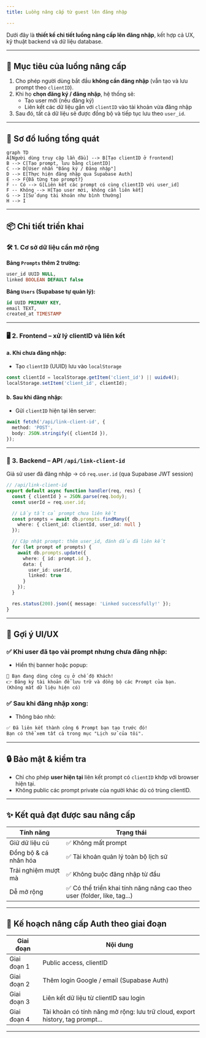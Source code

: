 ```yaml
---
title: Luồng nâng cấp từ guest lên đăng nhập

---
```


Dưới đây là **thiết kế chi tiết luồng nâng cấp lên đăng nhập**, kết hợp cả UX, kỹ thuật backend và dữ liệu database.

---

## 🎯 Mục tiêu của luồng nâng cấp

1. Cho phép người dùng bắt đầu **không cần đăng nhập** (vẫn tạo và lưu prompt theo `clientID`).
2. Khi họ **chọn đăng ký / đăng nhập**, hệ thống sẽ:
   - Tạo user mới (nếu đăng ký)
   - Liên kết các dữ liệu gắn với `clientID` vào tài khoản vừa đăng nhập
3. Sau đó, tất cả dữ liệu sẽ được đồng bộ và tiếp tục lưu theo `user_id`.

---

## 🧭 Sơ đồ luồng tổng quát

```mermaid
graph TD
A[Người dùng truy cập lần đầu] --> B[Tạo clientID ở frontend]
B --> C[Tạo prompt, lưu bằng clientID]
C --> D[User nhấn "Đăng ký / Đăng nhập"]
D --> E[Thực hiện đăng nhập qua Supabase Auth]
E --> F{Đã từng tạo prompt?}
F -- Có --> G[Liên kết các prompt có cùng clientID với user_id]
F -- Không --> H[Tạo user mới, không cần liên kết]
G --> I[Sử dụng tài khoản như bình thường]
H --> I
```

---

## 📦 Chi tiết triển khai

### 🛠 1. Cơ sở dữ liệu cần mở rộng

**Bảng `Prompts` thêm 2 trường:**
```sql
user_id UUID NULL,
linked BOOLEAN DEFAULT false
```

**Bảng `Users` (Supabase tự quản lý):**
```sql
id UUID PRIMARY KEY,
email TEXT,
created_at TIMESTAMP
```

---

### 🖥 2. Frontend – xử lý clientID và liên kết

#### a. Khi chưa đăng nhập:
- Tạo `clientID` (UUID) lưu vào `localStorage`
```js
const clientId = localStorage.getItem('client_id') || uuidv4();
localStorage.setItem('client_id', clientId);
```

#### b. Sau khi đăng nhập:
- Gửi `clientID` hiện tại lên server:
```ts
await fetch('/api/link-client-id', {
  method: 'POST',
  body: JSON.stringify({ clientId }),
});
```

---

### 🔧 3. Backend – API `/api/link-client-id`

Giả sử user đã đăng nhập → có `req.user.id` (qua Supabase JWT session)

```ts
// /api/link-client-id
export default async function handler(req, res) {
  const { clientId } = JSON.parse(req.body);
  const userId = req.user.id;

  // Lấy tất cả prompt chưa liên kết
  const prompts = await db.prompts.findMany({
    where: { client_id: clientId, user_id: null }
  });

  // Cập nhật prompt: thêm user_id, đánh dấu đã liên kết
  for (let prompt of prompts) {
    await db.prompts.update({
      where: { id: prompt.id },
      data: {
        user_id: userId,
        linked: true
      }
    });
  }

  res.status(200).json({ message: 'Linked successfully!' });
}
```

---

## 🧩 Gợi ý UI/UX

### ✅ Khi user đã tạo vài prompt nhưng chưa đăng nhập:
- Hiển thị banner hoặc popup:
```txt
🎉 Bạn đang dùng công cụ ở chế độ Khách!
👉 Đăng ký tài khoản để lưu trữ và đồng bộ các Prompt của bạn.
(Không mất dữ liệu hiện có)
```

### ✅ Sau khi đăng nhập xong:
- Thông báo nhỏ:
```txt
✅ Đã liên kết thành công 6 Prompt bạn tạo trước đó!
Bạn có thể xem tất cả trong mục "Lịch sử của tôi".
```

---

## 🔒 Bảo mật & kiểm tra
- Chỉ cho phép **user hiện tại** liên kết prompt có `clientID` khớp với browser hiện tại.
- Không public các prompt private của người khác dù có trùng clientID.

---

## ✨ Kết quả đạt được sau nâng cấp

| Tính năng | Trạng thái |
|----------|------------|
| Giữ dữ liệu cũ | ✅ Không mất prompt |
| Đồng bộ & cá nhân hóa | ✅ Tài khoản quản lý toàn bộ lịch sử |
| Trải nghiệm mượt mà | ✅ Không buộc đăng nhập từ đầu |
| Dễ mở rộng | ✅ Có thể triển khai tính năng nâng cao theo user (folder, like, tag...)

---

## 🚀 Kế hoạch nâng cấp Auth theo giai đoạn

| Giai đoạn | Nội dung |
|-----------|----------|
| Giai đoạn 1 | Public access, clientID |
| Giai đoạn 2 | Thêm login Google / email (Supabase Auth) |
| Giai đoạn 3 | Liên kết dữ liệu từ clientID sau login |
| Giai đoạn 4 | Tài khoản có tính năng mở rộng: lưu trữ cloud, export history, tag prompt... |

---
